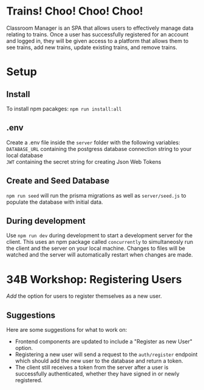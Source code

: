 # Trains! Choo! Choo! Choo!

Classroom Manager is an SPA that allows users to effectively manage data relating to trains. Once a user has successfully registered for an account and logged in, they will be given access to a platform that allows them to see trains, add new trains, update existing trains, and remove trains.

# Setup

## Install
To install npm pacakges: `npm run install:all`

## .env
Create a .env file inside the `server` folder with the following variables:  
`DATABASE_URL` containing the postgress database connection string to your local database  
`JWT` containing the secret string for creating Json Web Tokens

## Create and Seed Database
`npm run seed` will run the prisma migrations as well as `server/seed.js` to populate the database with initial data.

## During development
Use `npm run dev` during development to start a development server for the client. This uses an npm package called `concurrently` to simultaneosly run the client and the server on your local machine. Changes to files will be watched and the server will automatically restart when changes are made.


# 34B Workshop: Registering Users

_Add_ the option for users to register themselves as a new user.

## Suggestions

Here are some suggestions for what to work on:

- Frontend components are updated to include a "Register as new User" option.
- Registering a new user will send a request to the `auth/register` endpoint which should add the new user to the database and return a token.
- The client still receives a token from the server after a user is successfully authenticated, whether they have signed in or newly registered.

